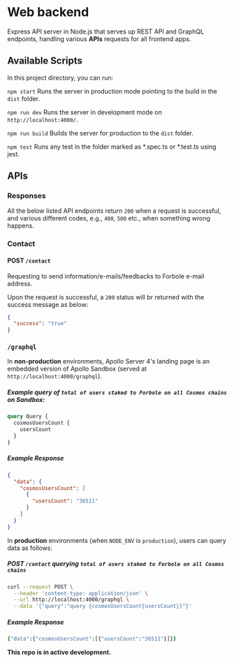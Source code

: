 # Web backend

Express API server in Node.js that serves up REST API and GraphQL endpoints, handling various **APIs** requests for all frontend apps.

## Available Scripts

In this project directory, you can run:

`npm start`
Runs the server in production mode pointing to the build in the `dist` folder.

`npm run dev`
Runs the server in development mode on `http://localhost:4000/`.

`npm run build`
Builds the server for production to the `dist` folder.

`npm test`
Runs any test in the folder marked as \*.spec.ts or \*.test.ts using jest.

## APIs

### Responses

All the below listed API endpoints return `200` when a request is successful, and various different codes, e.g., `400`, `500` etc., when something wrong happens.

### Contact

#### POST `/contact`

Requesting to send information/e-mails/feedbacks to Forbole e-mail address.

Upon the request is successful, a `200` status will br returned with the success message as below:

```json
{
  "success": "true"
}
```

### `/graphql`

In **non-production** environments, Apollo Server 4's landing page is an embedded version of Apollo Sandbox (served at `http://localhost:4000/graphql`).

##### Example query of `total of users staked to Forbole on all Cosmos chains` on Sandbox:

```graphql
query Query {
  cosmosUsersCount {
    usersCount
  }
}
```

##### Example Response

```json
{
  "data": {
    "cosmosUsersCount": [
      {
        "usersCount": "36511"
      }
    ]
  }
}
```

In **production** environments (when `NODE_ENV` is `production`), users can query data as follows:

##### POST `/contact` querying `total of users staked to Forbole on all Cosmos chains`

```zsh
curl --request POST \
  --header 'content-type: application/json' \
  --url http://localhost:4000/graphql \
  --data '{"query":"query {cosmosUsersCount{usersCount}}"}'
```

##### Example Response

```zsh
{"data":{"cosmosUsersCount":[{"usersCount":"36511"}]}}
```

**This repo is in active development.**
